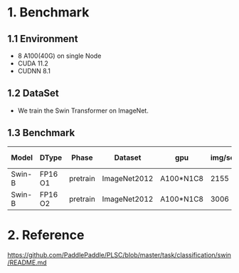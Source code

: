 # 1. Benchmark

## 1.1 Environment

* 8 A100(40G) on single Node
* CUDA 11.2
* CUDNN 8.1

## 1.2 DataSet
- We train the Swin Transformer on ImageNet.

## 1.3 Benchmark


| Model |DType | Phase | Dataset | gpu | img/sec | Top1 Acc | Official |
| --- | --- | --- | --- | --- | --- | --- | --- |
| Swin-B |FP16 O1|pretrain  |ImageNet2012  |A100*N1C8  |  2155| 0.83362 | 0.835 |
| Swin-B |FP16 O2|pretrain  | ImageNet2012 | A100*N1C8 | 3006 | 0.83223     | 0.835 |

# 2. Reference

https://github.com/PaddlePaddle/PLSC/blob/master/task/classification/swin/README.md
